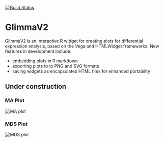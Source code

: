 [![Build Status](https://travis-ci.org/hasacat/GlimmaV2.svg?branch=master)](https://travis-ci.org/hasacat/GlimmaV2)
# GlimmaV2
GlimmaV2 is an interactive R widget for creating plots for differential expression analysis, based on the Vega and HTMLWidget frameworks. New features in development include:
- embedding plots in R markdown
- exporting plots to to PNG and SVG formats
- saving widgets as encapsulated HTML files for enhanced portability
## Under construction
### MA Plot
![MA plot](https://github.com/hasacat/GlimmaV2/blob/master/documentation/maplot_example.png "MA Plot")
### MDS Plot
![MDS plot](https://github.com/hasacat/GlimmaV2/blob/master/readme_assets/mdsplot.PNG "MDS Plot")
